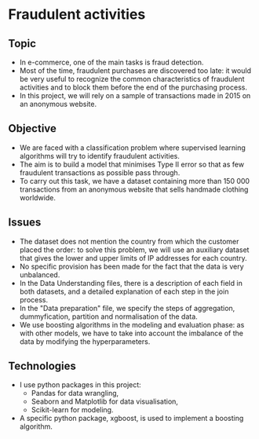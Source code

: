 # Fraudulent activities


## Topic

* In e-commerce, one of the main tasks is fraud detection.
* Most of the time, fraudulent purchases are discovered too late: it would be very useful to recognize the common characteristics of fraudulent activities and to block them before the end of the purchasing process.
* In this project, we will rely on a sample of transactions made in 2015 on an anonymous website.


## Objective

* We are faced with a classification problem where supervised learning algorithms will try to identify fraudulent activities.
* The aim is to build a model that minimises Type II error so that as few fraudulent transactions as possible pass through.
* To carry out this task, we have a dataset containing more than 150 000 transactions from an anonymous website that sells handmade clothing worldwide.


## Issues

* The dataset does not mention the country from which the customer placed the order: to solve this problem, we will use an auxiliary dataset that gives the lower and upper limits of IP addresses for each country.
* No specific provision has been made for the fact that the data is very unbalanced.
* In the Data Understanding files, there is a description of each field in both datasets, and a detailed explanation of each step in the join process.
* In the "Data preparation" file, we specify the steps of aggregation, dummyfication, partition and normalisation of the data.
* We use boosting algorithms in the modeling and evaluation phase: as with other models, we have to take into account the imbalance of the data by modifying the hyperparameters.


## Technologies

* I use python packages in this project: 
    * Pandas for data wrangling, 
    * Seaborn and Matplotlib for data visualisation, 
    * Scikit-learn for modeling.
* A specific python package, xgboost, is used to implement a boosting algorithm.